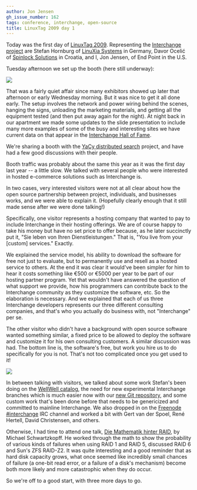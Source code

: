 ```yaml
---
author: Jon Jensen
gh_issue_number: 162
tags: conference, interchange, open-source
title: LinuxTag 2009 day 1
---
```


Today was the first day of [LinuxTag 2009](http://www.linuxtag.org/2009/). Representing the [Interchange project](http://www.icdevgroup.org/) are Stefan Hornburg of [LinuXia Systems](http://www.linuxia.de/) in Germany, Davor Ocelić of [Spinlock Solutions](http://www.spinlocksolutions.com/) in Croatia, and I, Jon Jensen, of End Point in the U.S.

Tuesday afternoon we set up the booth (here still underway):

<a href="http://picasaweb.google.com/lh/photo/8knUpmI9JP1oDbCfMrjMtQ?feat=embedwebsite"><img src="/blog/2009/06/24/linuxtag-2009-day-1/image-0.jpeg"/></a>

That was a fairly quiet affair since many exhibitors showed up later that afternoon or early Wednesday morning. But it was nice to get it all done early. The setup involves the network and power wiring behind the scenes, hanging the signs, unloading the marketing materials, and getting all the equipment tested (and then put away again for the night). At night back in our apartment we made some updates to the slide presentation to include many more examples of some of the busy and interesting sites we have current data on that appear in the [Interchange Hall of Fame](http://www.icdevgroup.org/i/dev/hall).

We're sharing a booth with the [YaCy distributed search](http://yacy.net/) project, and have had a few good discussions with their people.

Booth traffic was probably about the same this year as it was the first day last year -- a little slow. We talked with several people who were interested in hosted e-commerce solutions such as Interchange is.

In two cases, very interested visitors were not at all clear about how the open source partnership between project, individuals, and businesses works, and we were able to explain it. (Hopefully clearly enough that it still made sense after we were done talking!)

Specifically, one visitor represents a hosting company that wanted to pay to include Interchange in their hosting offerings. We are of course happy to take his money but have no set price to offer because, as he later succinctly put it, "Sie leben von Ihren Dienstleistungen." That is, "You live from your [custom] services." Exactly.

We explained the service model, his ability to download the software for free not just to evaluate, but to permanently use and resell as a hosted service to others. At the end it was clear it would've been simpler for him to hear it costs something like €500 or €5000 per year to be part of our hosting partner program. Yet that wouldn't have answered the question of what support we provide, how his programmers can contribute back to the Interchange community as they customize the software, etc. So the elaboration is necessary. And we explained that each of us three Interchange developers represents our three different consulting companies, and that's who you actually do business with, not "Interchange" per se.

The other visitor who didn't have a background with open source software wanted something similar, a fixed price to be allowed to deploy the software and customize it for his own consulting customers. A similar discussion was had. The bottom line is, the software's free, but work you hire us to do specifically for you is not. That's not too complicated once you get used to it!

<a href="http://picasaweb.google.com/lh/photo/5bvHkz3NH28JGhR9JOQsQg?feat=embedwebsite"><img src="/blog/2009/06/24/linuxtag-2009-day-1/image-0.jpeg"/></a>

In between talking with visitors, we talked about some work Stefan's been doing on the [WellWell catalog](http://git.icdevgroup.org/?p=wellwell.git;a=summary), the need for new experimental Interchange branches which is much easier now with our [new Git repository](http://git.icdevgroup.org/?p=interchange.git;a=summary), and some custom work that's been done before that needs to be genericized and committed to mainline Interchange. We also dropped in on the [Freenode #interchange](http://webchat.freenode.net/?channels=#interchange) IRC channel and worked a bit with Gert van der Spoel, René Hertell, David Christensen, and others.

Otherwise, I had time to attend one talk, [Die Mathematik hinter RAID](http://www.linuxtag.org/2009/de/program/freies-vortragsprogramm/mittwoch/vortragsdetails.html?talkid=107), by Michael Schwartzkopff. He worked through the math to show the probability of various kinds of failures when using RAID 1 and RAID 5, discussed RAID 6 and Sun's ZFS RAID-Z2. It was quite interesting and a good reminder that as hard disk capacity grows, what once seemed like incredibly small chances of failure (a one-bit read error, or a failure of a disk's mechanism) become both more likely and more catastrophic when they do occur.

So we're off to a good start, with three more days to go.
